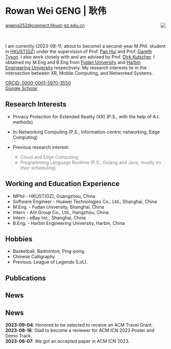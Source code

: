 
# **Rowan Wei GENG | 耿伟**

<div>
    <div style="float:left">
        <a href="mailto:wgeng252@connect.hkust-gz.edu.cn">wgeng252@connect.hkust-gz.edu.cn</a><br>
        <!-- <a href="mailto:rowan.gw@outlook.com">rowan.gw (at) outlook (dot) com</a><br> -->
        <a href="https://github.com/vigeng"><i class="fa fa-github"> </i></a>
        <a href="https://www.linkedin.com/in/rowangw/"><i class="fa fa-linkedin" aria-hidden="true"></i></a>
        <a href="https://twitter.com/Rowan_GW"><i class="fa fa-twitter"></i></a></br>
    </div>
    <div style="float:right">
        <!-- <img class ="profile-photo" src="./figures/profile2.jpeg" width="" height=""> -->
        <img class ="profile-photo-rounded-rectangle" src="/figures/profile2.jpeg" width="" height="">
    </div>
</div><br><br><br>


I am currently (2023-08-11, about to become) a second-year M.Phil. student in [HKUST(GZ)](https://www.hkust-gz.edu.cn) under the supervision of Prof. [Pan Hui](https://panhui.people.ust.hk/index.html) and Prof. [Gareth Tyson](http://www.eecs.qmul.ac.uk/~tysong/). I also work closely with and am advised by Prof. [Dirk Kutscher](https://dirk-kutscher.info). I obtained my M.Eng and B.Eng from [Fudan University](https://www.fudan.edu.cn/en/) and [Harbin Engineering University](https://english.hrbeu.edu.cn) respectively. My research interests lie in the intersection between XR, Mobile Computing, and Networked Systems.

[ORCID: 0000-0001-5970-3550](https://orcid.org/0000-0001-5970-3550) <br>
[Google Scholar](todo)

## Research Interests

<!-- - Human Pose Estimation (P.S., with the help of xxx) -->
- Privacy Protection for Extended Reality (XR) (P.S., with the help of A.I. methods)
- In-Networking Computing (P.S., Information-centric networking, Edge Computing)

- Previous research interest:
    - <span style="color: gray;"> Cloud and Edge Computing </span>
    - <span style="color: gray;"> Programming Language Runtime (P.S., Golang and Java, mostly on their scheduling) </span>

## Working and Education Experience

- MPhil - HKUST(GZ), Guangzhou, China
- Software Engineer - Huawei Technologies Co., Ltd., Shanghai, China
- M.Eng. - Fudan University, Shanghai, China
- Intern - Ant Group Co., Ltd., Hangzhou, China
- Intern - eBay Inc., Shanghai, China
- B.Eng. - Harbin Engineering University, Harbin, China

<!-- ##<small>Funding and awards</small> -->
<!-- - Red Bird Scholarship, 2022-2024, HKUST(GZ) -->

## Hobbies

- Basketball, Badminton, Ping-pong.
- Chinese Calligraphy
- Previous: League of Legends (LoL).

## Publications

<script src="https://bibbase.org/show?bib=https%3A%2F%2Fapi.zotero.org%2Fusers%2F8491953%2Fcollections%2FN8V49QLV%2Fitems%3Fkey%3DxUVOP2vkB66zdwZwhYwWtVIk%26format%3Dbibtex%26limit%3D100&jsonp=1"></script>


<p class="text-box">
<h2>News</h2>

</p>
<div class="text-box">
  <h2>News</h2>
  <p>
    <b>2023-09-04</b>: Honored to be selected to receive an ACM Travel Grant.<br>
    <b>2023-08-16</b>: Glad to become a reviewer for ACM ICN 2023 Poster and Demo Track.<br>
    <b>2023-08-07</b>: We got an accepted paper in ACM ICN 2023.
  </p>
</div>

